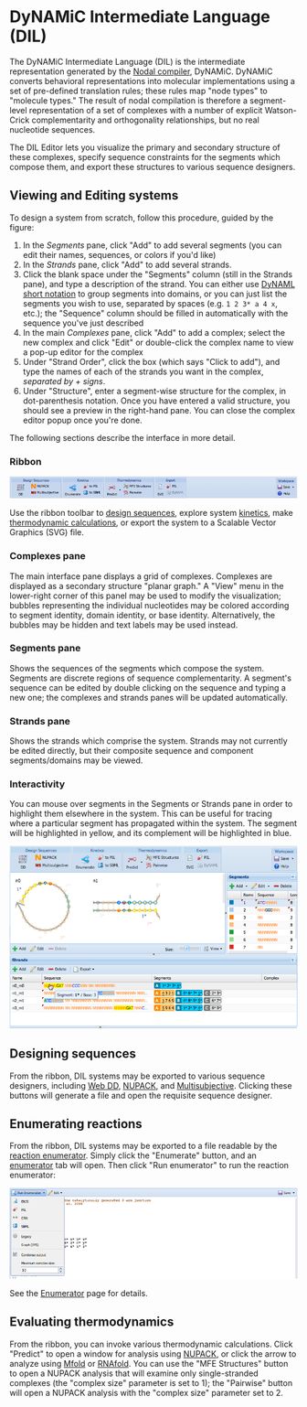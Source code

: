 DyNAMiC Intermediate Language (DIL) 
===================================

The DyNAMiC Intermediate Language (DIL) is the intermediate representation generated by the [Nodal compiler](nodal), DyNAMiC. DyNAMiC converts behavioral representations into molecular implementations using a set of pre-defined translation rules; these rules map "node types" to "molecule types." The result of nodal compilation is therefore a segment-level representation of a set of complexes with a number of explicit Watson-Crick complementarity and orthogonality relationships, but no real nucleotide sequences.

The DIL Editor lets you visualize the primary and secondary structure of these complexes, specify sequence constraints for the segments which compose them, and export these structures to various sequence designers.

## Viewing and Editing systems

To design a system from scratch, follow this procedure, guided by the figure:

1. In the *Segments* pane, click "Add" to add several segments (you can edit their names, sequences, or colors if you'd like)
2. In the *Strands* pane, click "Add" to add several strands. 
3. Click the blank space under the "Segments" column (still in the Strands pane), and type a description of the strand. You can either use [DyNAML short notation](dynaml#short-notation) to group segments into domains, or you can just list the segments you wish to use, separated by spaces (e.g. `1 2 3* a 4 x`, etc.); the "Sequence" column should be filled in automatically with the sequence you've just described
4. In the main *Complexes* pane, click "Add" to add a complex; select the new complex and click "Edit" or double-click the complex name to view a pop-up editor for the complex
5. Under "Strand Order", click the box (which says "Click to add"), and type the names of each of the strands you want in the complex, _separated by + signs_.
6. Under "Structure", enter a segment-wise structure for the complex, in dot-parenthesis notation. Once you have entered a valid structure, you should see a preview in the right-hand pane. You can close the complex editor popup once you're done.

The following sections describe the interface in more detail.

### Ribbon

![Ribbon toolbar](images/dil-toolbar.png)

Use the ribbon toolbar to [design sequences](#designing-sequences), explore system [kinetics](#enumerating-reactions), make [thermodynamic calculations](#evaluating-thermodynamics), or export the system to a Scalable Vector Graphics (SVG) file. 

### Complexes pane
The main interface pane displays a grid of complexes. Complexes are displayed as a secondary structure "planar graph." A "View" menu in the lower-right corner of this panel may be used to modify the visualization; bubbles representing the individual nucleotides may be colored according to segment identity, domain identity, or base identity. Alternatively, the bubbles may be hidden and text labels may be used instead.

### Segments pane
Shows the sequences of the segments which compose the system. Segments are discrete regions of sequence complementarity. A segment's sequence can be edited by double clicking on the sequence and typing a new one; the complexes and strands panes will be updated automatically.

### Strands pane
Shows the strands which comprise the system. Strands may not currently be edited directly, but their composite sequence and component segments/domains may be viewed.

### Interactivity
You can mouse over segments in the Segments or Strands pane in order to highlight them elsewhere in the system. This can be useful for tracing where a particular segment has propagated within the system. The segment will be highlighted in yellow, and its complement will be highlighted in blue.

![Interactively highlight segments](images/dil-detail.png)

## Designing sequences

From the ribbon, DIL systems may be exported to various sequence designers, including [Web DD](web-dd), [NUPACK](nupack), and [Multisubjective](multisubjective). Clicking these buttons will generate a file and open the requisite sequence designer.

## Enumerating reactions

From the ribbon, DIL systems may be exported to a file readable by the [reaction enumerator](enumerator). Simply click the "Enumerate" button, and an [enumerator](enumerator) tab will open. Then click "Run enumerator" to run the reaction enumerator: 

![Run enumerator button and menu](images/enum.png)

See the [Enumerator](enumerator) page for details.

## Evaluating thermodynamics

From the ribbon, you can invoke various thermodynamic calculations. Click "Predict" to open a window for analysis using [NUPACK](nupack), or click the arrow to analyze using [Mfold](mfold) or [RNAfold](rnafold). You can use the "MFE Structures" button to open a NUPACK analysis that will examine only single-stranded complexes (the "complex size" parameter is set to 1); the "Pairwise" button will open a NUPACK analysis with the "complex size" parameter set to 2.



